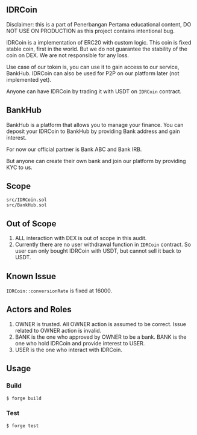 ## IDRCoin

Disclaimer: this is a part of Penerbangan Pertama educational content, DO NOT USE ON PRODUCTION as this project contains intentional bug.

IDRCoin is a implementation of ERC20 with custom logic.
This coin is fixed stable coin, first in the world.
But we do not guarantee the stability of the coin on DEX. We are not responsible for any loss.

Use case of our token is, you can use it to gain access to our service, BankHub.
IDRCoin can also be used for P2P on our platform later (not implemented yet).

Anyone can have IDRCoin by trading it with USDT on `IDRCoin` contract.

## BankHub

BankHub is a platform that allows you to manage your finance.
You can deposit your IDRCoin to BankHub by providing Bank address and gain interest.

For now our official partner is Bank ABC and Bank IRB.

But anyone can create their own bank and join our platform by providing KYC to us.

## Scope

```tree
src/IDRCoin.sol
src/BankHub.sol
```

## Out of Scope

1. ALL interaction with DEX is out of scope in this audit.
2. Currently there are no user withdrawal function in `IDRCoin` contract. So user can only bought IDRCoin with USDT, but cannot sell it back to USDT.

## Known Issue

`IDRCoin::conversionRate` is fixed at 16000.

## Actors and Roles

1. OWNER is trusted. All OWNER action is assumed to be correct. Issue related to OWNER action is invalid.
2. BANK is the one who approved by OWNER to be a bank. BANK is the one who hold IDRCoin and provide interest to USER.
3. USER is the one who interact with IDRCoin.

## Usage

### Build

```shell
$ forge build
```

### Test

```shell
$ forge test
```

